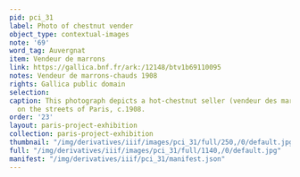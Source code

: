 ```yaml
---
pid: pci_31
label: Photo of chestnut vender
object_type: contextual-images
note: '69'
word_tag: Auvergnat
item: Vendeur de marrons
link: https://gallica.bnf.fr/ark:/12148/btv1b69110095
notes: Vendeur de marrons-chauds 1908
rights: Gallica public domain
selection: 
caption: This photograph depicts a hot-chestnut seller (vendeur des marrons-chauds)
  on the streets of Paris, c.1908.
order: '23'
layout: paris-project-exhibition
collection: paris-project-exhibition
thumbnail: "/img/derivatives/iiif/images/pci_31/full/250,/0/default.jpg"
full: "/img/derivatives/iiif/images/pci_31/full/1140,/0/default.jpg"
manifest: "/img/derivatives/iiif/pci_31/manifest.json"
---
```

